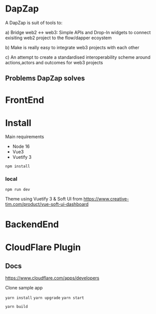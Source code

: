 
# DapZap

A DapZap is suit of tools to:

a) Bridge web2 <-> web3:
 Simple APIs and Drop-In widgets to connect exisiting web2 project to the flow/dapper ecoystem


b) Make is really easy to integrate web3 projects with each other

c) An attempt to create a standardised interoperability scheme around actions,actors and outcomes for web3 projects

## Problems DapZap solves


# FrontEnd
# Install

Main requirements

- Node 16
- Vue3
- Vuetify 3

`npm install`

### local

`npm run dev`


Theme using Vuetify 3 & Soft UI  from https://www.creative-tim.com/product/vue-soft-ui-dashboard



# BackendEnd


# CloudFlare Plugin
## Docs
https://www.cloudflare.com/apps/developers

Clone sample app

`yarn install`
`yarn upgrade`
`yarn start`

`yarn build`

